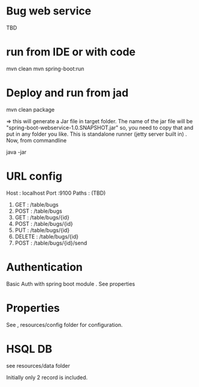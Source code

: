 # Bug web service 
TBD 

# run from IDE or with code
mvn clean 
mvn spring-boot:run

# Deploy and run from jad
mvn clean package

=> this will generate a Jar file in target folder. The name of the jar file will be "spring-boot-webservice-1.0.SNAPSHOT.jar" 
so, you need to copy that and put in any folder you like. This is standalone runner (jetty server built in) . Now, from commandline 

java -jar <generated jar>

# URL config 
Host : localhost
Port :9100
Paths : (TBD)
1. GET : /table/bugs
2. POST : /table/bugs
3. GET : /table/bugs/{id}
4. POST : /table/bugs/{id}
5. PUT : /table/bugs/{id}
6. DELETE : /table/bugs/{id}
7. POST : /table/bugs/{id}/send

# Authentication 
Basic Auth with spring boot module . See properties 

# Properties 
See , resources/config folder for configuration. 

# HSQL DB 
see resources/data folder
 
Initially only 2 record is included. 
 
